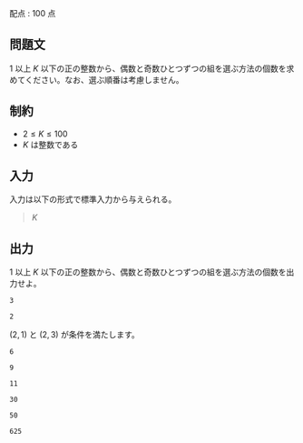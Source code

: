 配点 : $100$ 点

## 問題文

$1$ 以上 $K$ 以下の正の整数から、偶数と奇数ひとつずつの組を選ぶ方法の個数を求めてください。なお、選ぶ順番は考慮しません。

## 制約

- $2\leq K\leq 100$
- $K$ は整数である

## 入力

入力は以下の形式で標準入力から与えられる。

> $K$

## 出力

$1$ 以上 $K$ 以下の正の整数から、偶数と奇数ひとつずつの組を選ぶ方法の個数を出力せよ。

```input1
3
```

```output1
2
```

$(2,1)$ と $(2,3)$ が条件を満たします。

```input2
6
```

```output2
9
```

```input3
11
```

```output3
30
```

```input4
50
```

```output4
625
```